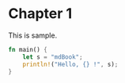 # Chapter 1

This is sample.

```rust
fn main() {
    let s = "mdBook";
    println!("Hello, {} !", s);
}
```
